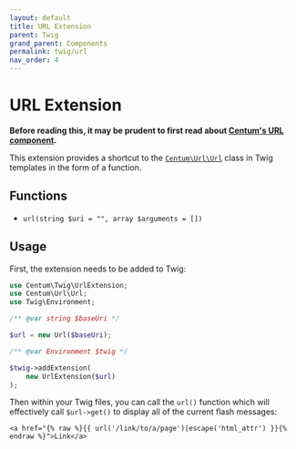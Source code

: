 ```yaml
---
layout: default
title: URL Extension
parent: Twig
grand_parent: Components
permalink: twig/url
nav_order: 4
---
```




# URL Extension

**Before reading this, it may be prudent to first read about [Centum's URL component](../url/index.md).**

This extension provides a shortcut to the [`Centum\Url\Url`](https://github.com/SidRoberts/centum/blob/main/src/Url/Url.php) class in Twig templates in the form of a function.



## Functions

- `url(string $uri = "", array $arguments = [])`



## Usage

First, the extension needs to be added to Twig:

```php
use Centum\Twig\UrlExtension;
use Centum\Url\Url;
use Twig\Environment;

/** @var string $baseUri */

$url = new Url($baseUri);

/** @var Environment $twig */

$twig->addExtension(
    new UrlExtension($url)
);
```

Then within your Twig files, you can call the `url()` function which will effectively call `$url->get()` to display all of the current flash messages:

```twig
<a href="{% raw %}{{ url('/link/to/a/page')|escape('html_attr') }}{% endraw %}">Link</a>
```

